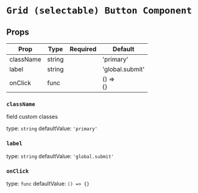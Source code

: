 `Grid (selectable) Button Component`
====================================


Props
-----

| Prop | Type | Required | Default |
| ---- | ---- | -------- | ------- |
| className | string |  | 'primary' |
| label | string |  | 'global.submit' |
| onClick | func |  | () =><br>{} |

### `className`

field custom classes


type: `string`
defaultValue: `'primary'`


### `label`

type: `string`
defaultValue: `'global.submit'`


### `onClick`

type: `func`
defaultValue: `() =>
{}`

